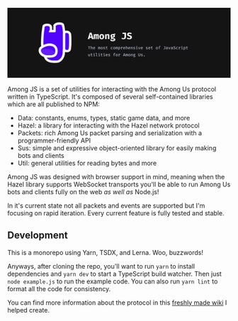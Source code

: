 ![Among JS](./banner.svg)

Among JS is a set of utilities for interacting with the Among Us protocol written in TypeScript. It's composed of several self-contained libraries which are all published to NPM:

- Data: constants, enums, types, static game data, and more
- Hazel: a library for interacting with the Hazel network protocol
- Packets: rich Among Us packet parsing and serialization with a programmer-friendly API
- Sus: simple and expressive object-oriented library for easily making bots and clients
- Util: general utilities for reading bytes and more

Among JS was designed with browser support in mind, meaning when the Hazel library supports WebSocket transports you'll be able to run Among Us bots and clients fully on the web *as well as* Node.js!

In it's current state not all packets and events are supported but I'm focusing on rapid iteration. Every current feature is fully tested and stable.

## Development

This is a monorepo using Yarn, TSDX, and Lerna. Woo, buzzwords!

Anyways, after cloning the repo, you'll want to run `yarn` to install dependencies and `yarn dev` to start a TypeScript build watcher. Then just `node example.js` to run the example code. You can also run `yarn lint` to format all the code for consistency.

You can find more information about the protocol in this [freshly made wiki](https://wiki.weewoo.net/wiki/Protocol) I helped create.